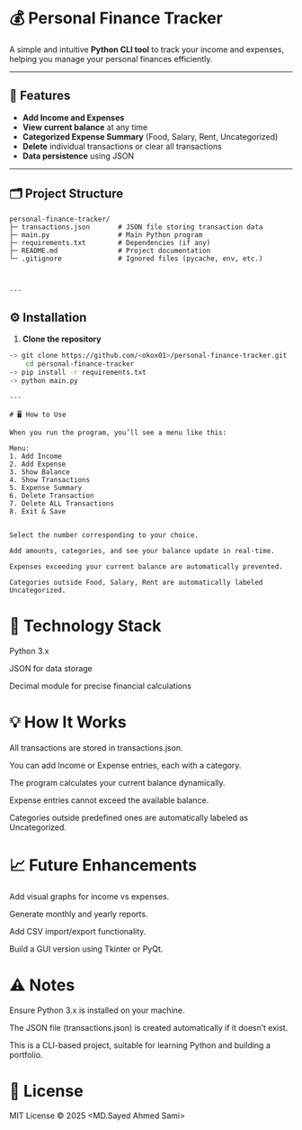 # 💰 Personal Finance Tracker

A simple and intuitive **Python CLI tool** to track your income and expenses, helping you manage your personal finances efficiently.

---

## 📌 Features

- **Add Income and Expenses**  
- **View current balance** at any time  
- **Categorized Expense Summary** (Food, Salary, Rent, Uncategorized)  
- **Delete** individual transactions or clear all transactions  
- **Data persistence** using JSON  

---

## 🗂 Project Structure

```text
personal-finance-tracker/
├─ transactions.json       # JSON file storing transaction data
├─ main.py                 # Main Python program
├─ requirements.txt        # Dependencies (if any)
├─ README.md               # Project documentation
└─ .gitignore              # Ignored files (pycache, env, etc.)



---
```

## ⚙️ Installation

1. **Clone the repository**  
```bash
-> git clone https://github.com/<okox01>/personal-finance-tracker.git    
    cd personal-finance-tracker
-> pip install -r requirements.txt
-> python main.py

---
```
```
# 🖥️ How to Use

When you run the program, you’ll see a menu like this:

Menu:
1. Add Income
2. Add Expense
3. Show Balance
4. Show Transactions
5. Expense Summary
6. Delete Transaction
7. Delete ALL Transactions
8. Exit & Save


Select the number corresponding to your choice.

Add amounts, categories, and see your balance update in real-time.

Expenses exceeding your current balance are automatically prevented.

Categories outside Food, Salary, Rent are automatically labeled Uncategorized.
```

# 🔧 Technology Stack

Python 3.x

JSON for data storage

Decimal module for precise financial calculations

# 💡 How It Works

All transactions are stored in transactions.json.

You can add Income or Expense entries, each with a category.

The program calculates your current balance dynamically.

Expense entries cannot exceed the available balance.

Categories outside predefined ones are automatically labeled as Uncategorized.

# 📈 Future Enhancements

Add visual graphs for income vs expenses.

Generate monthly and yearly reports.

Add CSV import/export functionality.

Build a GUI version using Tkinter or PyQt.

# ⚠️ Notes

Ensure Python 3.x is installed on your machine.

The JSON file (transactions.json) is created automatically if it doesn’t exist.

This is a CLI-based project, suitable for learning Python and building a portfolio.


# 📜 License

MIT License © 2025 <MD.Sayed Ahmed Sami>
